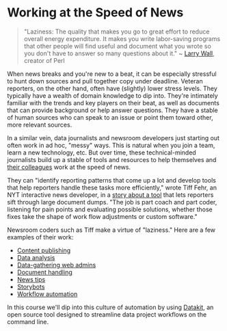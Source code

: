 # Working at the Speed of News

> "Laziness: The quality that makes you go to great effort to reduce overall energy expenditure. It makes you write labor-saving programs that other people will find useful and document what you wrote so you don't have to answer so many questions about it." ~ [Larry Wall](https://thethreevirtues.com/), creator of Perl 

When news breaks and you're new to a beat, it can be especially stressful to hunt down sources and pull together copy under deadline. Veteran reporters, on the other hand, often have (slightly) lower stress levels. They typically have a wealth of domain
knowledge to dip into. They're intimately familiar with the trends and key players on their beat, as well as documents that can provide background or help answer questions. They have a stable of human sources who can speak to an issue or point them toward other, more relevant sources.

In a similar vein, data journalists and newsroom developers just starting out often work in ad hoc, "messy" ways. This is natural when you join a team, learn a new technology, etc. But over time, these technical-minded journalists build up a stable of tools and resources to help themselves and [their colleagues][] work at the speed of news.

They can "identify reporting patterns that come up a lot and develop tools that help reporters handle these tasks more efficiently," wrote Tiff Fehr, an NYT interactive news developer, in a [story about a tool][] that lets reporters sift through large document dumps. "The job is part coach and part coder, listening for pain points and evaluating possible solutions, whether those fixes take the shape of work flow adjustments or custom software."

Newsroom coders such as Tiff make a virtue of "laziness." Here are a few examples of their work:

* [Content publishing](https://tarbell.readthedocs.io/en/1.0.10/)
* [Data analysis](https://agate.readthedocs.io/en/1.6.1/)
* [Data-gathering web admins](https://docs.djangoproject.com/en/4.0/ref/contrib/admin/)
* [Document handling](https://www.documentcloud.org/)
* [News tips](https://newsklaxon.org/)
* [Storybots](https://slate.com/technology/2014/03/quakebot-los-angeles-times-robot-journalist-writes-article-on-la-earthquake.html)
* [Workflow automation](https://datakit.ap.org)

[their colleagues]: https://www.nytimes.com/2019/03/26/reader-center/times-documents-reporters-cohen.html
[story about a tool]: https://www.nytimes.com/2019/03/26/reader-center/times-documents-reporters-cohen.html

In this course we'll dip into this culture of automation by using [Datakit](datakit.md), an open source tool designed to streamline data project workflows on the command line.
